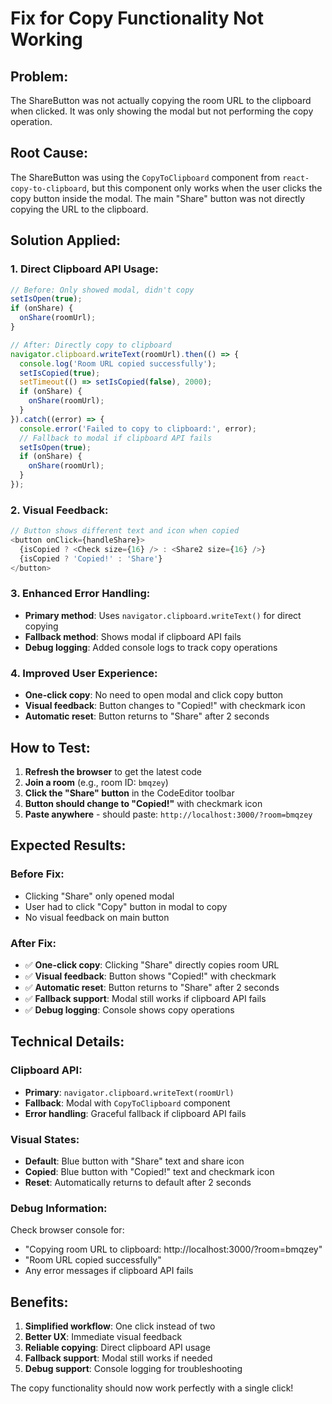 # Fix for Copy Functionality Not Working

## Problem:
The ShareButton was not actually copying the room URL to the clipboard when clicked. It was only showing the modal but not performing the copy operation.

## Root Cause:
The ShareButton was using the `CopyToClipboard` component from `react-copy-to-clipboard`, but this component only works when the user clicks the copy button inside the modal. The main "Share" button was not directly copying the URL to the clipboard.

## Solution Applied:

### **1. Direct Clipboard API Usage:**
```typescript
// Before: Only showed modal, didn't copy
setIsOpen(true);
if (onShare) {
  onShare(roomUrl);
}

// After: Directly copy to clipboard
navigator.clipboard.writeText(roomUrl).then(() => {
  console.log('Room URL copied successfully');
  setIsCopied(true);
  setTimeout(() => setIsCopied(false), 2000);
  if (onShare) {
    onShare(roomUrl);
  }
}).catch((error) => {
  console.error('Failed to copy to clipboard:', error);
  // Fallback to modal if clipboard API fails
  setIsOpen(true);
  if (onShare) {
    onShare(roomUrl);
  }
});
```

### **2. Visual Feedback:**
```typescript
// Button shows different text and icon when copied
<button onClick={handleShare}>
  {isCopied ? <Check size={16} /> : <Share2 size={16} />}
  {isCopied ? 'Copied!' : 'Share'}
</button>
```

### **3. Enhanced Error Handling:**
- **Primary method**: Uses `navigator.clipboard.writeText()` for direct copying
- **Fallback method**: Shows modal if clipboard API fails
- **Debug logging**: Added console logs to track copy operations

### **4. Improved User Experience:**
- **One-click copy**: No need to open modal and click copy button
- **Visual feedback**: Button changes to "Copied!" with checkmark icon
- **Automatic reset**: Button returns to "Share" after 2 seconds

## How to Test:

1. **Refresh the browser** to get the latest code
2. **Join a room** (e.g., room ID: `bmqzey`)
3. **Click the "Share" button** in the CodeEditor toolbar
4. **Button should change to "Copied!"** with checkmark icon
5. **Paste anywhere** - should paste: `http://localhost:3000/?room=bmqzey`

## Expected Results:

### **Before Fix:**
- Clicking "Share" only opened modal
- User had to click "Copy" button in modal to copy
- No visual feedback on main button

### **After Fix:**
- ✅ **One-click copy**: Clicking "Share" directly copies room URL
- ✅ **Visual feedback**: Button shows "Copied!" with checkmark
- ✅ **Automatic reset**: Button returns to "Share" after 2 seconds
- ✅ **Fallback support**: Modal still works if clipboard API fails
- ✅ **Debug logging**: Console shows copy operations

## Technical Details:

### **Clipboard API:**
- **Primary**: `navigator.clipboard.writeText(roomUrl)`
- **Fallback**: Modal with `CopyToClipboard` component
- **Error handling**: Graceful fallback if clipboard API fails

### **Visual States:**
- **Default**: Blue button with "Share" text and share icon
- **Copied**: Blue button with "Copied!" text and checkmark icon
- **Reset**: Automatically returns to default after 2 seconds

### **Debug Information:**
Check browser console for:
- "Copying room URL to clipboard: http://localhost:3000/?room=bmqzey"
- "Room URL copied successfully"
- Any error messages if clipboard API fails

## Benefits:
1. **Simplified workflow**: One click instead of two
2. **Better UX**: Immediate visual feedback
3. **Reliable copying**: Direct clipboard API usage
4. **Fallback support**: Modal still works if needed
5. **Debug support**: Console logging for troubleshooting

The copy functionality should now work perfectly with a single click!




